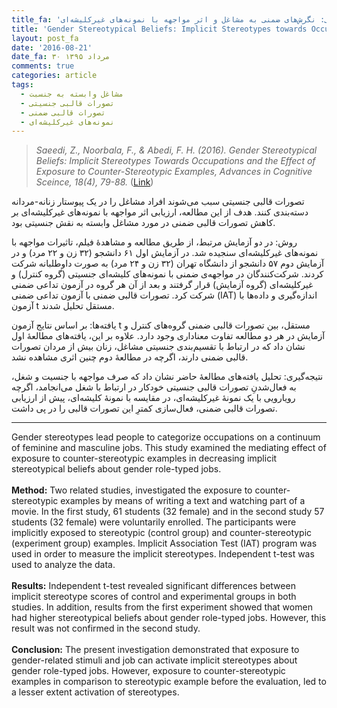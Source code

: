 ```yaml
---
title_fa: 'تصورات قالبی جنسیتی: نگرش‌های ضمنی به مشاغل و اثر مواجهه با نمونه‌های غیرکلیشه‌ای'
title: 'Gender Stereotypical Beliefs: Implicit Stereotypes towards Occupations and the Effect of Exposure to Counter-stereotypic Examples'
layout: post_fa
date: '2016-08-21'
date_fa: ۳۰ مرداد ۱۳۹۵
comments: true
categories: article
tags:
  - مشاغل وابسته به جنسبت
  - تصورات قالبی جنسیتی
  - تصورات قالبی ضمنی
  - نمونه‌های غیرکلیشه‌ای
---
```



<blockquote style="direction:ltr">
<i>Saeedi, Z., Noorbala, F., & Abedi, F. H. (2016). Gender Stereotypical Beliefs: Implicit Stereotypes Towards Occupations and the Effect of Exposure to Counter-Stereotypic Examples, Advances in Cognitive Sceince, 18(4), 79-88.</i> (<a href="http://www.iricss.org/fa/Publications/QuarterlyJournal/1395/Spring/08.pdf">Link</a>)
</blockquote>

تصورات قالبی جنسیتی سبب می‌شوند افراد مشاغل را در یک پیوستار زنانه-مردانه دسته‌بندی کنند. هدف از این مطالعه، ارزیابی اثر مواجهه با نمونه‌های غیرکلیشه‌ای بر کاهش تصورات قالبی ضمنی در مورد مشاغل وابسته به نقش جنسیتی بود.

<!--more-->

روش: در دو آزمایش مرتبط، از طریق مطالعه و مشاهدهٔ فیلم، تاثیرات مواجهه با نمونه‌های غیرکلیشه‌ای سنجیده شد. در آزمایش اول ۶۱ دانشجو (۳۲ زن و ۲۲ مرد) و در آزمایش دوم ۵۷ دانشجو از دانشگاه تهران (۳۲ زن و ۲۴ مرد) به صورت داوطلبانه شرکت کردند. شرکت‌کنندگان در مواجهه‌ی ضمنی با نمونه‌های کلیشه‌ای جنسیتی (گروه کنترل) و غیرکلیشه‌ای (گروه آزمایش) قرار گرفتند و بعد از آن هر گروه در آزمون تداعی ضمنی شرکت کرد. تصورات قالبی ضمنی با آزمون تداعی ضمنی (IAT) اندازه‌گیری و داده‌ها با آزمون t مستقل تحلیل شدند.

یافته‌ها: بر اساس نتایج آزمون t مستقل، بین تصورات قالبی ضمنی گروه‌های کنترل و آزمایش در هر دو مطالعه تفاوت معناداری وجود دارد. علاوه بر این، یافته‌های مطالعهٔ اول نشان داد که در ارتباط با تقسیم‌بندی جنسیتی مشاغل، زنان بیش از مردان تصورات قالبی ضمنی دارند، اگرچه در مطالعهٔ دوم چنین اثری مشاهده نشد.

نتیجه‌گیری: تحلیل یافته‌های مطالعهٔ حاضر نشان داد که صرف مواجهه با جنسیت و شغل، به فعال‌شدنِ تصورات قالبی جنسیتی خودکار در ارتباط با شغل می‌انجامد، اگرچه رویارویی با یک نمونهٔ غیرکلیشه‌ای، در مقایسه با نمونهٔ کلیشه‌ای، پیش از ارزیابی تصورات قالبی ضمنی، فعال‌سازی کمترِ این تصورات قالبی را در پی داشت.

---

<div style="direction:ltr">
Gender stereotypes lead people to categorize occupations on a continuum of feminine and masculine jobs. This study examined the mediating effect of exposure to counter-stereotypic examples in decreasing implicit stereotypical beliefs about gender role-typed jobs.
<br />
<br />
<strong>Method:</strong> Two related studies, investigated the exposure to counter-stereotypic examples by means of writing a text and watching part of a movie. In the  first study, 61 students (32 female) and in the second study 57 students (32 female) were voluntarily enrolled. The participants were implicitly exposed to stereotypic (control group) and counter-stereotypic (experiment group) examples. Implicit Association Test (IAT) program was used in order to measure the implicit stereotypes. Independent t-test was used to analyze the data.
<br />
<br />
<strong>Results:</strong> Independent t-test revealed significant differences between implicit stereotype scores of control and experimental groups in both studies. In addition, results from the first experiment showed that women had higher stereotypical beliefs about gender role-typed jobs. However, this result was not confirmed in the second study.
<br />
<br />
<strong>Conclusion:</strong> The present investigation demonstrated that exposure to gender-related stimuli and job can activate implicit stereotypes about gender role-typed jobs. However, exposure to counter-stereotypic examples in comparison to stereotypic example before the evaluation, led to a lesser extent activation of stereotypes.
</div> <!-- /.ltr -->
